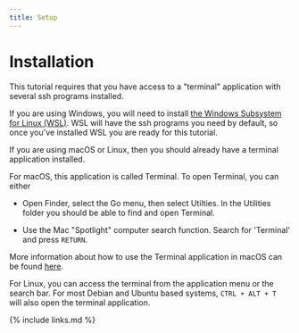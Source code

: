 ```yaml
---
title: Setup
---
```


# Installation

This tutorial requires that you have access to a "terminal" application with several ssh programs installed. 

If you are using Windows, you will need to install [the Windows Subsystem for Linux (WSL)](https://learn.microsoft.com/en-us/windows/wsl/install). WSL will have the ssh programs you need by default, so once you've installed WSL you are ready for this tutorial. 

If you are using macOS or Linux, then you should already have a terminal application installed. 

For macOS, this application is called Terminal. To open Terminal, you can either 

* Open Finder, select the Go menu, then select Utilties. In the Utilities folder you should be able to find and open Terminal. 

* Use the Mac "Spotlight" computer search function. Search for 'Terminal' and press `RETURN`. 

More information about how to use the Terminal application in macOS can be found [here](https://www.macworld.com/article/671618/how-to-use-terminal-on-mac.html).

For Linux, you can access the terminal from the application menu or the search bar. For most Debian and Ubuntu based systems, `CTRL + ALT + T` will also open the terminal application. 

{% include links.md %}
